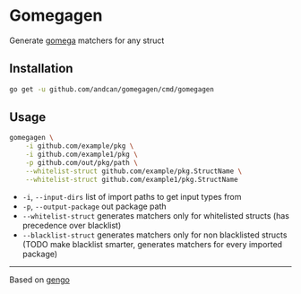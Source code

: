 # Gomegagen

Generate [gomega](https://github.com/onsi/gomega) matchers for any struct


## Installation

```bash
go get -u github.com/andcan/gomegagen/cmd/gomegagen
```

## Usage

```bash
gomegagen \
    -i github.com/example/pkg \
    -i github.com/example1/pkg \
    -p github.com/out/pkg/path \
    --whitelist-struct github.com/example/pkg.StructName \
    --whitelist-struct github.com/example1/pkg.StructName
```

* `-i`, `--input-dirs` list of import paths to get input types from
* `-p`, `--output-package` out package path
* `--whitelist-struct` generates matchers only for whitelisted structs (has precedence over blacklist)
* `--blacklist-struct` generates matchers only for non blacklisted structs (TODO make blacklist smarter, generates matchers for every imported package)

----

Based on [gengo](https://github.com/kubernetes/gengo)